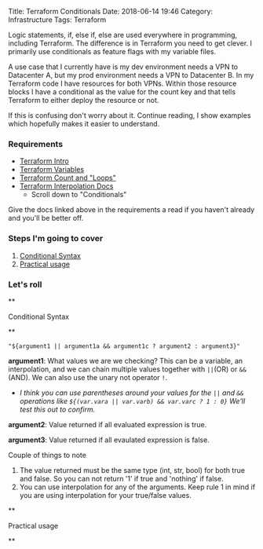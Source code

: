 Title: Terraform Conditionals
Date: 2018-06-14 19:46
Category: Infrastructure 
Tags: Terraform

Logic statements, if, else if, else are used everywhere in programming, including Terraform. The difference is in Terraform you need to get clever. I primarily use conditionals as feature flags with my variable files. 

A use case that I currently have is my dev environment needs a VPN to Datacenter A, but my prod environment needs a VPN to Datacenter B. In my Terraform code I have resources for both VPNs. Within those resource blocks I have a conditional as the value for the count key and that tells Terraform to either deploy the resource or not. 

If this is confusing don't worry about it. Continue reading, I show examples which hopefully makes it easier to understand.

### Requirements

* [Terraform Intro](terraform-intro.html)
* [Terraform Variables](terraform-variables.html)
* [Terraform Count and "Loops"](terraform-count-and-loops.html)
* [Terraform Interpolation Docs](https://www.terraform.io/docs/configuration/interpolation.html)
    * Scroll down to "Conditionals"

Give the docs linked above in the requirements a read if you haven't already and you'll be better off.

### Steps I'm going to cover

1. <a href="#syntax">Conditional Syntax</a>
1. <a href="#usage">Practical usage</a>

### Let's roll

** <p id="syntax">Conditional Syntax</p> **


```
"${argument1 || argument1a && argument1c ? argument2 : argument3}"
```

**argument1**: What values we are we checking? This can be a variable, an interpolation, and we can chain multiple values together with `||`(OR) or `&&`(AND). We can also use the unary not operator `!`. 

* *I think you can use parentheses around your values for the `||` and `&&` operations like `${(var.vara || var.varb) && var.varc ? 1 : 0}` We'll test this out to confirm.*

**argument2**: Value returned if all evaluated expression is true.

**argument3**: Value returned if all evaulated expression is false.

Couple of things to note

1. The value returned must be the same type (int, str, bool) for both true and false. So you can not return '1' if true and 'nothing' if false.
1. You can use interpolation for any of the arguments. Keep rule 1 in mind if you are using interpolation for your true/false values.


** <p id="usage">Practical usage</p> **

